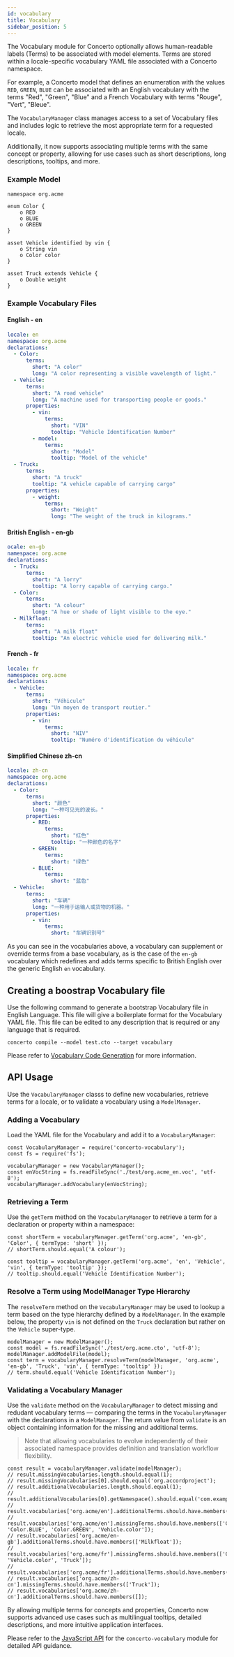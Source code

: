 ```yaml
---
id: vocabulary
title: Vocabulary
sidebar_position: 5
---
```



The Vocabulary module for Concerto optionally allows human-readable labels (Terms) to be associated with model elements. Terms are stored within a locale-specific vocabulary YAML file associated with a Concerto namespace.

For example, a Concerto model that defines an enumeration with the values `RED`, `GREEN`, `BLUE` can be associated with an English vocabulary with the terms "Red", "Green", "Blue" and a French Vocabulary with terms "Rouge", "Vert", "Bleue".

The `VocabularyManager` class manages access to a set of Vocabulary files and includes logic to retrieve the most appropriate term for a requested locale. 

Additionally, it now supports associating multiple terms with the same concept or property, allowing for use cases such as short descriptions, long descriptions, tooltips, and more.

### Example Model

```
namespace org.acme

enum Color {
    o RED
    o BLUE
    o GREEN
}

asset Vehicle identified by vin {
    o String vin
    o Color color
}

asset Truck extends Vehicle {
    o Double weight
}
```

### Example Vocabulary Files

#### English - en

``` yaml
locale: en
namespace: org.acme
declarations:
  - Color:
      terms:
        short: "A color"
        long: "A color representing a visible wavelength of light."
  - Vehicle:
      terms:
        short: "A road vehicle"
        long: "A machine used for transporting people or goods."
      properties:
        - vin:
            terms:
              short: "VIN"
              tooltip: "Vehicle Identification Number"
        - model:
            terms:
              short: "Model"
              tooltip: "Model of the vehicle"
  - Truck:
      terms:
        short: "A truck"
        tooltip: "A vehicle capable of carrying cargo"
      properties:
        - weight:
            terms:
              short: "Weight"
              long: "The weight of the truck in kilograms."
```

#### British English - en-gb

``` yaml
ocale: en-gb
namespace: org.acme
declarations:
  - Truck:
      terms:
        short: "A lorry"
        tooltip: "A lorry capable of carrying cargo."
  - Color:
      terms:
        short: "A colour"
        long: "A hue or shade of light visible to the eye."
  - Milkfloat:
      terms:
        short: "A milk float"
        tooltip: "An electric vehicle used for delivering milk."
```

#### French - fr

```yaml
locale: fr
namespace: org.acme
declarations:
  - Vehicle:
      terms:
        short: "Véhicule"
        long: "Un moyen de transport routier."
      properties:
        - vin:
            terms:
              short: "NIV"
              tooltip: "Numéro d'identification du véhicule"
```

#### Simplified Chinese zh-cn

```yaml
locale: zh-cn
namespace: org.acme
declarations:
  - Color:
      terms:
        short: "颜色"
        long: "一种可见光的波长。"
      properties:
        - RED:
            terms:
              short: "红色"
              tooltip: "一种颜色的名字"
        - GREEN:
            terms:
              short: "绿色"
        - BLUE:
            terms:
              short: "蓝色"
  - Vehicle:
      terms:
        short: "车辆"
        long: "一种用于运输人或货物的机器。"
      properties:
        - vin:
            terms:
              short: "车辆识别号"
```

As you can see in the vocabularies above, a vocabulary can supplement or override terms from a base vocabulary, as is the case of the `en-gb` vocabulary which redefines and adds terms specific to British English over the generic English `en` vocabulary.

## Creating a boostrap Vocabulary file

Use the following command to generate a bootstrap Vocabulary file in English Language. This file will give a boilerplate format for the Vocabulary YAML file. This file can be edited to any description that is required or any language that is required.

```
concerto compile --model test.cto --target vocabulary
```

Please refer to [Vocabulary Code Generation](/docs/reference/codegen/vocabulary.md) for more information.

## API Usage

Use the `VocabularyManager` classs to define new vocabularies, retrieve terms for a locale, or to validate a vocabulary using a `ModelManager`.

### Adding a Vocabulary

Load the YAML file for the Vocabulary and add it to a `VocabularyManager`:

```
const VocabularyManager = require('concerto-vocabulary');
const fs = require('fs');

vocabularyManager = new VocabularyManager();
const enVocString = fs.readFileSync('./test/org.acme_en.voc', 'utf-8');
vocabularyManager.addVocabulary(enVocString);
```

### Retrieving a Term

Use the `getTerm` method on the `VocabularyManager` to retrieve a term for
a declaration or property within a namespace:

```
const shortTerm = vocabularyManager.getTerm('org.acme', 'en-gb', 'Color', { termType: 'short' });
// shortTerm.should.equal('A colour');

```

```
const tooltip = vocabularyManager.getTerm('org.acme', 'en', 'Vehicle', 'vin', { termType: 'tooltip' });
// tooltip.should.equal('Vehicle Identification Number');

```

### Resolve a Term using ModelManager Type Hierarchy

The `resolveTerm` method on the `VocabularyManager` may be used to lookup a term
based on the type hierarchy defined by a `ModelManager`. In the example below, the property
`vin` is not defined on the `Truck` declaration but rather on the `Vehicle` super-type.

```
modelManager = new ModelManager();
const model = fs.readFileSync('./test/org.acme.cto', 'utf-8');
modelManager.addModelFile(model);
const term = vocabularyManager.resolveTerm(modelManager, 'org.acme', 'en-gb', 'Truck', 'vin', { termType: 'tooltip' });
// term.should.equal('Vehicle Identification Number');
```

### Validating a Vocabulary Manager

Use the `validate` method on the `VocabularyManager` to detect missing and redudant vocabulary 
terms — comparing the terms in the `VocabularyManager` with the declarations in a `ModelManager`.
The return value from `validate` is an object containing information for the missing and additional terms. 

> Note that allowing vocabularies to evolve independently of their associated namespace provides definition and translation workflow flexibility.

```
const result = vocabularyManager.validate(modelManager);
// result.missingVocabularies.length.should.equal(1);
// result.missingVocabularies[0].should.equal('org.accordproject');
// result.additionalVocabularies.length.should.equal(1);
// result.additionalVocabularies[0].getNamespace().should.equal('com.example');
// result.vocabularies['org.acme/en'].additionalTerms.should.have.members(['Vehicle.model']);
// result.vocabularies['org.acme/en'].missingTerms.should.have.members(['Color.RED', 'Color.BLUE', 'Color.GREEN', 'Vehicle.color']);
// result.vocabularies['org.acme/en-gb'].additionalTerms.should.have.members(['Milkfloat']);
// result.vocabularies['org.acme/fr'].missingTerms.should.have.members(['Color', 'Vehicle.color', 'Truck']);
// result.vocabularies['org.acme/fr'].additionalTerms.should.have.members([]);
// result.vocabularies['org.acme/zh-cn'].missingTerms.should.have.members(['Truck']);
// result.vocabularies['org.acme/zh-cn'].additionalTerms.should.have.members([]);
```
By allowing multiple terms for concepts and properties, Concerto now supports advanced use cases such as multilingual tooltips, detailed descriptions, and more intuitive application interfaces.

Please refer to the [JavaScript API](/docs/reference/api/ref-concerto-js-api) for the `concerto-vocabulary` module for detailed API guidance.

